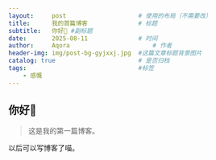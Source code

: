```yaml
---
layout:     post   				    # 使用的布局（不需要改）
title:      我的首篇博客 				# 标题 
subtitle:   你好👋 #副标题
date:       2025-08-11 				# 时间
author:     Aqora 						# 作者
header-img: img/post-bg-gyjxxj.jpg 	#这篇文章标题背景图片
catalog: true 						# 是否归档
tags:								#标签
    - 感慨
---
```


## 你好👋
>这是我的第一篇博客。

以后可以写博客了喵。
